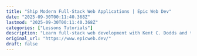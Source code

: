 ```yaml
---
title: "Ship Modern Full-Stack Web Applications | Epic Web Dev"
date: "2025-09-30T00:11:40.368Z"
lastmod: "2025-09-30T00:11:40.368Z"
categories: ["Lessons Tutorials"]
description: "Learn full-stack web development with Kent C. Dodds and the Epic Web instructors. Learn TypeScript, React, Node.js, and more through hands-on workshops."
original_url: "https://www.epicweb.dev/"
draft: false
---
```

